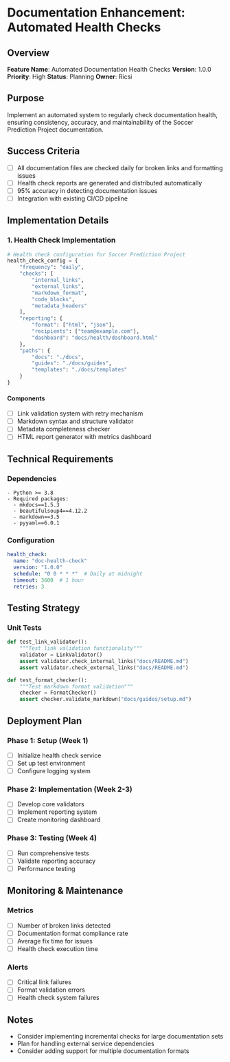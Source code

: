# Documentation Enhancement: Automated Health Checks

## Overview
**Feature Name**: Automated Documentation Health Checks
**Version**: 1.0.0
**Priority**: High
**Status**: Planning
**Owner**: Ricsi

## Purpose
Implement an automated system to regularly check documentation health, ensuring consistency, accuracy, and maintainability of the Soccer Prediction Project documentation.

## Success Criteria
- [ ] All documentation files are checked daily for broken links and formatting issues
- [ ] Health check reports are generated and distributed automatically
- [ ] 95% accuracy in detecting documentation issues
- [ ] Integration with existing CI/CD pipeline

## Implementation Details

### 1. Health Check Implementation
```python
# Health check configuration for Soccer Prediction Project
health_check_config = {
    "frequency": "daily",
    "checks": [
        "internal_links",
        "external_links",
        "markdown_format",
        "code_blocks",
        "metadata_headers"
    ],
    "reporting": {
        "format": ["html", "json"],
        "recipients": ["team@example.com"],
        "dashboard": "docs/health/dashboard.html"
    },
    "paths": {
        "docs": "./docs",
        "guides": "./docs/guides",
        "templates": "./docs/templates"
    }
}
```

#### Components
- [ ] Link validation system with retry mechanism
- [ ] Markdown syntax and structure validator
- [ ] Metadata completeness checker
- [ ] HTML report generator with metrics dashboard

## Technical Requirements

### Dependencies
```plaintext
- Python >= 3.8
- Required packages:
  - mkdocs==1.5.3
  - beautifulsoup4==4.12.2
  - markdown==3.5
  - pyyaml==6.0.1
```

### Configuration
```yaml
health_check:
  name: "doc-health-check"
  version: "1.0.0"
  schedule: "0 0 * * *"  # Daily at midnight
  timeout: 3600  # 1 hour
  retries: 3
```

## Testing Strategy

### Unit Tests
```python
def test_link_validator():
    """Test link validation functionality"""
    validator = LinkValidator()
    assert validator.check_internal_links("docs/README.md")
    assert validator.check_external_links("docs/README.md")

def test_format_checker():
    """Test markdown format validation"""
    checker = FormatChecker()
    assert checker.validate_markdown("docs/guides/setup.md")
```

## Deployment Plan

### Phase 1: Setup (Week 1)
- [ ] Initialize health check service
- [ ] Set up test environment
- [ ] Configure logging system

### Phase 2: Implementation (Week 2-3)
- [ ] Develop core validators
- [ ] Implement reporting system
- [ ] Create monitoring dashboard

### Phase 3: Testing (Week 4)
- [ ] Run comprehensive tests
- [ ] Validate reporting accuracy
- [ ] Performance testing

## Monitoring & Maintenance

### Metrics
- [ ] Number of broken links detected
- [ ] Documentation format compliance rate
- [ ] Average fix time for issues
- [ ] Health check execution time

### Alerts
- [ ] Critical link failures
- [ ] Format validation errors
- [ ] Health check system failures

## Notes
- Consider implementing incremental checks for large documentation sets
- Plan for handling external service dependencies
- Consider adding support for multiple documentation formats 